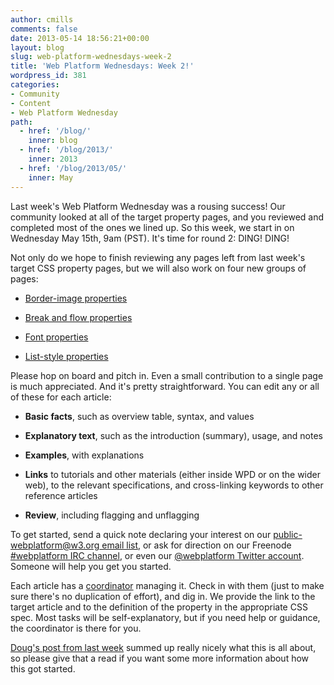 ```yaml
---
author: cmills
comments: false
date: 2013-05-14 18:56:21+00:00
layout: blog
slug: web-platform-wednesdays-week-2
title: 'Web Platform Wednesdays: Week 2!'
wordpress_id: 381
categories:
- Community
- Content
- Web Platform Wednesday
path:
  - href: '/blog/'
    inner: blog
  - href: '/blog/2013/'
    inner: 2013
  - href: '/blog/2013/05/'
    inner: May
---
```


Last week's Web Platform Wednesday was a rousing success! Our community looked at all of the target property pages, and you reviewed and completed most of the ones we lined up. So this week, we start in on Wednesday May 15th, 9am (PST). It's time for round 2: DING! DING!

Not only do we hope to finish reviewing any pages left from last week's target CSS property pages, but we will also work on four new groups of pages:




  * [Border-image properties](http://docs.webplatform.org/wiki/Meta:web_platform_wednesday/2013-05-15#Border-image_properties)


  * [Break and flow properties](http://docs.webplatform.org/wiki/Meta:web_platform_wednesday/2013-05-15#Break_and_flow_properties)


  * [Font properties](http://docs.webplatform.org/wiki/Meta:web_platform_wednesday/2013-05-15#Font_properties)


  * [List-style properties](http://docs.webplatform.org/wiki/Meta:web_platform_wednesday/2013-05-15#List-style_properties)


Please hop on board and pitch in. Even a small contribution to a single page is much appreciated. And it's pretty straightforward. You can edit any or all of these for each article:


  * **Basic facts**, such as overview table, syntax, and values


  * **Explanatory text**, such as the introduction (summary), usage, and notes


  * **Examples**, with explanations


  * **Links** to tutorials and other materials (either inside WPD or on the wider web), to the relevant specifications, and cross-linking keywords to other reference articles


  * **Review**, including flagging and unflagging


To get started, send a quick note declaring your interest on our [public-webplatform@w3.org email list](mailto:public-webplatform@w3.org?subject=(WW)), or ask for direction on our Freenode [#webplatform IRC channel](irc://irc.freenode.org#webplatform), or even our [@webplatform Twitter account](http://twitter.com/webplatform). Someone will help you get you started.

Each article has a [coordinator](http://docs.webplatform.org/wiki/Meta:web_platform_wednesday#Coordinator) managing it. Check in with them (just to make sure there's no duplication of effort), and dig in. We provide the link to the target article and to the definition of the property in the appropriate CSS spec. Most tasks will be self-explanatory, but if you need help or guidance, the coordinator is there for you.

[Doug's post from last week](http://blog.webplatform.org/2013/05/web-platform-wednesdays/) summed up really nicely what this is all about, so please give that a read if you want some more information about how this got started.
